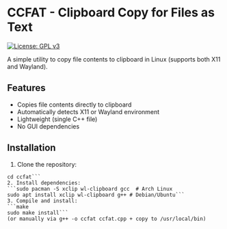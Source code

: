 
# CCFAT - Clipboard Copy for Files as Text

[![License: GPL v3](https://img.shields.io/badge/License-GPLv3-blue.svg)](https://www.gnu.org/licenses/gpl-3.0)

A simple utility to copy file contents to clipboard in Linux (supports both X11 and Wayland).

## Features

- Copies file contents directly to clipboard
- Automatically detects X11 or Wayland environment
- Lightweight (single C++ file)
- No GUI dependencies

## Installation

1. Clone the repository:
```git clone https://github.com/DermitKess/ccfat.git
cd ccfat```
2. Install dependencies:
```sudo pacman -S xclip wl-clipboard gcc  # Arch Linux
sudo apt install xclip wl-clipboard g++ # Debian/Ubuntu```
3. Compile and install:
```make
sudo make install```
(or manually via g++ -o ccfat ccfat.cpp + copy to /usr/local/bin)
